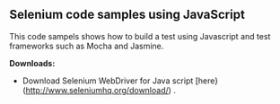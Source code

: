 ## Selenium code samples using JavaScript

This code sampels shows how to build a test using Javascript and test frameworks such as Mocha and Jasmine. 

**Downloads:**
- Download Selenium WebDriver for Java script [here}(http://www.seleniumhq.org/download/) . 
